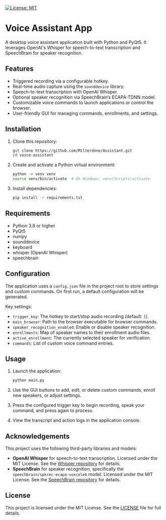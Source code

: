 [![License: MIT](https://img.shields.io/badge/License-MIT-yellow.svg)](LICENSE)

# Voice Assistant App

A desktop voice assistant application built with Python and PyQt5. It leverages OpenAI's Whisper for speech-to-text transcription and SpeechBrain for speaker recognition.

## Features

- Triggered recording via a configurable hotkey.
- Real-time audio capture using the `sounddevice` library.
- Speech-to-text transcription with OpenAI Whisper.
- Optional speaker recognition via SpeechBrain’s ECAPA-TDNN model.
- Customizable voice commands to launch applications or control the browser.
- User-friendly GUI for managing commands, enrollments, and settings.

## Installation

1. Clone this repository:

   ```bash
   git clone https://github.com/Milterdone/Assistant.git
   cd voice-assistant
   ```

2. Create and activate a Python virtual environment:

   ```bash
   python -m venv venv
   source venv/bin/activate  # On Windows: venv\Scripts\activate
   ```

3. Install dependencies:

   ```bash
   pip install -r requirements.txt
   ```

## Requirements

- Python 3.8 or higher
- PyQt5
- numpy
- sounddevice
- keyboard
- whisper (OpenAI Whisper)
- speechbrain

## Configuration

The application uses a `config.json` file in the project root to store settings and custom commands. On first run, a default configuration will be generated.

Key settings:

- `trigger_key`: The hotkey to start/stop audio recording (default: `]`).
- `main_browser`: Path to the browser executable for browser commands.
- `speaker_recognition_enabled`: Enable or disable speaker recognition.
- `enrollments`: Map of speaker names to their enrollment audio files.
- `active_enrollment`: The currently selected speaker for verification.
- `commands`: List of custom voice command entries.

## Usage

1. Launch the application:

   ```bash
   python main.py
   ```

2. Use the GUI buttons to add, edit, or delete custom commands, enroll new speakers, or adjust settings.
3. Press the configured trigger key to begin recording, speak your command, and press again to process.
4. View the transcript and action logs in the application console.

## Acknowledgements

This project uses the following third-party libraries and models:

- **OpenAI Whisper** for speech-to-text transcription. Licensed under the MIT License. See the [Whisper repository](https://github.com/openai/whisper) for details.
- **SpeechBrain** for speaker recognition, specifically the `speechbrain/spkrec-ecapa-voxceleb` model. Licensed under the MIT License. See the [SpeechBrain repository](https://github.com/speechbrain/speechbrain) for details.

## License

This project is licensed under the MIT License. See the [LICENSE](LICENSE) file for full details.

